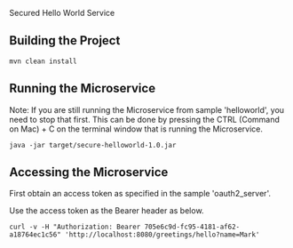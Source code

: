 Secured Hello World Service

## Building the Project
```shell
mvn clean install
```

## Running the Microservice

Note: If you are still running the Microservice from sample 'helloworld', you need to stop that first.
This can be done by pressing the CTRL (Command on Mac) + C on the terminal window that is running the Microservice.
```shell
java -jar target/secure-helloworld-1.0.jar
```

## Accessing the Microservice
First obtain an access token as specified in the sample 'oauth2_server'.

Use the access token as the Bearer header as below.

```
curl -v -H "Authorization: Bearer 705e6c9d-fc95-4181-af62-a18764ec1c56" 'http://localhost:8080/greetings/hello?name=Mark'
```